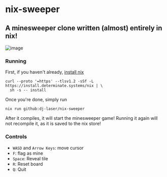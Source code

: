 # nix-sweeper
## A minesweeper clone written (almost) entirely in nix!

![image](https://github.com/user-attachments/assets/43b70d8a-3971-47c2-a4c8-a1ff712b5018)

### Running

First, if you haven't already, [install nix](https://github.com/DeterminateSystems/nix-installer)

```shell
curl --proto '=https' --tlsv1.2 -sSf -L https://install.determinate.systems/nix | \
  sh -s -- install
```

Once you're done, simply run

```shell
nix run github:dj-laser/nix-sweeper
```

After it compiles, it will start the minesweeper game!
Running it again will not recompile it, as it is saved to the nix store!

### Controls
- `WASD` and `Arrow Keys`: move cursor
- `F`: flag as mine
- `Space`: Reveal tile
- `R`: Reset board
- `Q`: Quit
